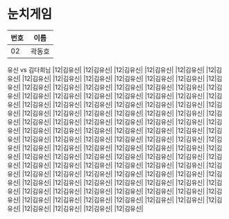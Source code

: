 # 눈치게임
|번호|이름|
|:--|:---:|
|02|곽동호|
유신 vs 김다희님
|12|김유신|
|12|김유신|
|12|김유신|
|12|김유신|
|12|김유신|
|12|김유신|
|12|김유신|
|12|김유신|
|12|김유신|
|12|김유신|
|12|김유신|
|12|김유신|
|12|김유신|
|12|김유신|
|12|김유신|
|12|김유신|
|12|김유신|
|12|김유신|
|12|김유신|
|12|김유신|
|12|김유신|
|12|김유신|
|12|김유신|
|12|김유신|
|12|김유신|
|12|김유신|
|12|김유신|
|12|김유신|
|12|김유신|
|12|김유신|
|12|김유신|
|12|김유신|
|12|김유신|
|12|김유신|
|12|김유신|
|12|김유신|
|12|김유신|
|12|김유신|
|12|김유신|
|12|김유신|
|12|김유신|
|12|김유신|
|12|김유신|
|12|김유신|
|12|김유신|
|12|김유신|
|12|김유신|
|12|김유신|
|12|김유신|
|12|김유신|
|12|김유신|
|12|김유신|
|12|김유신|
|12|김유신|
|12|김유신|
|12|김유신|
|12|김유신|
|12|김유신|
|12|김유신|
|12|김유신|
|12|김유신|
|12|김유신|
|12|김유신|
|12|김유신|
|12|김유신|
|12|김유신|
|12|김유신|
|12|김유신|
|12|김유신|
|12|김유신|
|12|김유신|
|12|김유신|
|12|김유신|
|12|김유신|
|12|김유신|
|12|김유신|
|12|김유신|
|12|김유신|
|12|김유신|
|12|김유신|
|12|김유신|
|12|김유신|
|12|김유신|
|12|김유신|
|12|김유신|
|12|김유신|
|12|김유신|
|12|김유신|
|12|김유신|
|12|김유신|
|12|김유신|
|12|김유신|
|12|김유신|
|12|김유신|
|12|김유신|
|12|김유신|
|12|김유신|
|12|김유신|
|12|김유신|
|12|김유신|
|12|김유신|
|12|김유신|
|12|김유신|
|12|김유신|
|12|김유신|
|12|김유신|
|12|김유신|
|12|김유신|
|12|김유신|
|12|김유신|
|12|김유신|
|12|김유신|
|12|김유신|
|12|김유신|
|12|김유신|